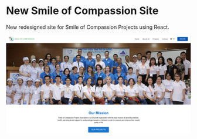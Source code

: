 # New Smile of Compassion Site

New redesigned site for Smile of Compassion Projects using React.

![alt text](https://github.com/telga/Smile-of-Compassion-New-Site/blob/master/screenshots/oct12test.png)
